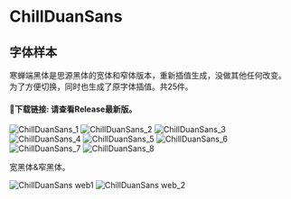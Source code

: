 # ChillDuanSans
## 字体样本
寒蝉端黑体是思源黑体的宽体和窄体版本，重新插值生成，没做其他任何改变。<br>
为了方便切换，同时也生成了原字体插值。共25件。<br>
#### 🔗下载链接: 请查看Release最新版。
![ChillDuanSans_1](https://github.com/Warren2060/ChillDuanSans/assets/87366329/8b5ed5ee-63d2-4cb5-8965-da5087f62e8a)
![ChillDuanSans_2](https://github.com/Warren2060/ChillDuanSans/assets/87366329/c224608c-36a4-4c72-9512-0c2f84b71a1f)
![ChillDuanSans_3](https://github.com/Warren2060/ChillDuanSans/assets/87366329/66496475-2dd1-4bfa-8d3b-290065296ee0)
![ChillDuanSans_4](https://github.com/Warren2060/ChillDuanSans/assets/87366329/b55d85d4-f23b-4392-bac0-e107731491cb)
![ChillDuanSans_5](https://github.com/Warren2060/ChillDuanSans/assets/87366329/2d604e74-1802-4978-9cb5-53e99be5aefb)
![ChillDuanSans_6](https://github.com/Warren2060/ChillDuanSans/assets/87366329/9b7c79f7-c70b-4bad-9084-b07a15188c72)
![ChillDuanSans_7](https://github.com/Warren2060/ChillDuanSans/assets/87366329/d6b5d799-e582-4d83-9cc0-696e7952a78e)
![ChillDuanSans_8](https://github.com/Warren2060/ChillDuanSans/assets/87366329/76c8454e-e266-43f1-ac08-6b09085441d6)

宽黑体&amp;窄黑体。

![ChillDuanSans web1](https://github.com/Warren2060/ChillDuanSans/assets/87366329/f2da4634-ab01-4e95-b133-38a83c4b2df0)
![ChillDuanSans web_2](https://github.com/Warren2060/ChillDuanSans/assets/87366329/a4449059-a068-48ec-b9cb-43c966e6f01b)
